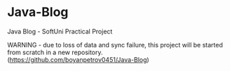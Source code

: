 # Java-Blog
Java Blog - SoftUni Practical Project

WARNING - due to loss of data and sync failure, this project will be started from scratch in a new repository. (https://github.com/boyanpetrov0451/Java-Blog)

